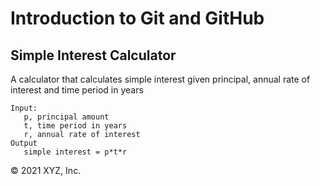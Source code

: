 # Introduction to Git and GitHub

## Simple Interest Calculator

A calculator that calculates simple interest given principal, annual rate of interest and time period in years

```
Input:
   p, principal amount
   t, time period in years
   r, annual rate of interest
Output
   simple interest = p*t*r
```

© 2021 XYZ, Inc.

